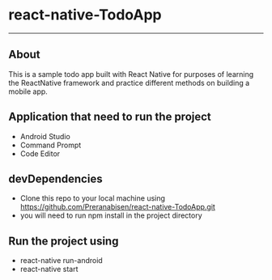 # react-native-TodoApp
-----
## About
This is a sample todo app built with React Native for purposes of learning the ReactNative framework and practice different methods on building a mobile app.
## Application that need to run the project
- Android Studio
- Command Prompt
- Code Editor 
## devDependencies
- Clone this repo to your local machine using https://github.com/Preranabisen/react-native-TodoApp.git
- you will need to run npm install in the project directory
## Run the project using 
- react-native run-android
- react-native start 
